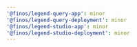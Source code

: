 ```yaml
---
'@finos/legend-query-app': minor
'@finos/legend-query-deployment': minor
'@finos/legend-studio-app': minor
'@finos/legend-studio-deployment': minor
---
```

